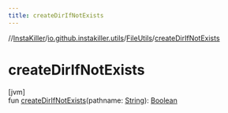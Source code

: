 ```yaml
---
title: createDirIfNotExists
---
```

//[InstaKiller](../../../index.html)/[io.github.instakiller.utils](../index.html)/[FileUtils](index.html)/[createDirIfNotExists](create-dir-if-not-exists.html)



# createDirIfNotExists



[jvm]\
fun [createDirIfNotExists](create-dir-if-not-exists.html)(pathname: [String](https://kotlinlang.org/api/latest/jvm/stdlib/kotlin/-string/index.html)): [Boolean](https://kotlinlang.org/api/latest/jvm/stdlib/kotlin/-boolean/index.html)




